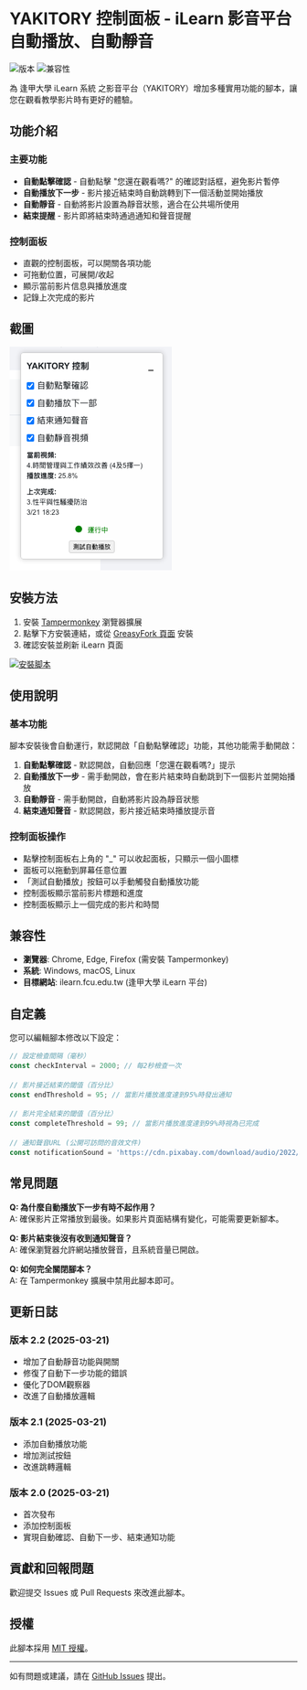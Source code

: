 # YAKITORY 控制面板 - iLearn 影音平台自動播放、自動靜音

![版本](https://img.shields.io/badge/版本-2.2-blue)
![兼容性](https://img.shields.io/badge/兼容性-Tampermonkey-green)

為 逢甲大學 iLearn 系統 之影音平台（YAKITORY）增加多種實用功能的腳本，讓您在觀看教學影片時有更好的體驗。

## 功能介紹

### 主要功能
- **自動點擊確認** - 自動點擊 "您還在觀看嗎?" 的確認對話框，避免影片暫停
- **自動播放下一步** - 影片接近結束時自動跳轉到下一個活動並開始播放
- **自動靜音** - 自動將影片設置為靜音狀態，適合在公共場所使用
- **結束提醒** - 影片即將結束時通過通知和聲音提醒

### 控制面板
- 直觀的控制面板，可以開關各項功能
- 可拖動位置，可展開/收起
- 顯示當前影片信息與播放進度
- 記錄上次完成的影片

## 截圖

![Screenshot](/img/yakitory-helper.png)

## 安裝方法

1. 安裝 [Tampermonkey](https://www.tampermonkey.net/) 瀏覽器擴展
2. 點擊下方安裝連結，或從 [GreasyFork 頁面](https://greasyfork.org/zh-TW/scripts/530440-yakitory-%E6%8E%A7%E5%88%B6%E9%9D%A2%E6%9D%BF-ilearn-%E5%BD%B1%E9%9F%B3%E5%B9%B3%E5%8F%B0%E8%87%AA%E5%8B%95%E6%92%AD%E6%94%BE-%E8%87%AA%E5%8B%95%E9%9D%9C%E9%9F%B3) 安裝
3. 確認安裝並刷新 iLearn 頁面

[![安裝脚本](https://img.shields.io/badge/安裝腳本-增強版_YAKITORY_控制面板-blue)](https://raw.githubusercontent.com/poterpan/tampermonkey-scripts/main/yakitory-helper/yakitory-helper.user.js)

## 使用說明

### 基本功能
腳本安裝後會自動運行，默認開啟「自動點擊確認」功能，其他功能需手動開啟：

1. **自動點擊確認** - 默認開啟，自動回應「您還在觀看嗎?」提示
2. **自動播放下一步** - 需手動開啟，會在影片結束時自動跳到下一個影片並開始播放
3. **自動靜音** - 需手動開啟，自動將影片設為靜音狀態
4. **結束通知聲音** - 默認開啟，影片接近結束時播放提示音

### 控制面板操作
- 點擊控制面板右上角的 "_" 可以收起面板，只顯示一個小圖標
- 面板可以拖動到屏幕任意位置
- 「測試自動播放」按鈕可以手動觸發自動播放功能
- 控制面板顯示當前影片標題和進度
- 控制面板顯示上一個完成的影片和時間

## 兼容性

- **瀏覽器**: Chrome, Edge, Firefox (需安裝 Tampermonkey)
- **系統**: Windows, macOS, Linux
- **目標網站**: ilearn.fcu.edu.tw (逢甲大學 iLearn 平台)

## 自定義

您可以編輯腳本修改以下設定：

```javascript
// 設定檢查間隔（毫秒）
const checkInterval = 2000; // 每2秒檢查一次

// 影片接近結束的閾值（百分比）
const endThreshold = 95; // 當影片播放進度達到95%時發出通知

// 影片完全結束的閾值（百分比）
const completeThreshold = 99; // 當影片播放進度達到99%時視為已完成

// 通知聲音URL (公開可訪問的音效文件)
const notificationSound = 'https://cdn.pixabay.com/download/audio/2022/01/18/audio_a29a673ef4.mp3?filename=decidemp3-14575.mp3';
```

## 常見問題

**Q: 為什麼自動播放下一步有時不起作用？**  
A: 確保影片正常播放到最後。如果影片頁面結構有變化，可能需要更新腳本。

**Q: 影片結束後沒有收到通知聲音？**  
A: 確保瀏覽器允許網站播放聲音，且系統音量已開啟。

**Q: 如何完全關閉腳本？**  
A: 在 Tampermonkey 擴展中禁用此腳本即可。

## 更新日誌

### 版本 2.2 (2025-03-21)
- 增加了自動靜音功能與開關
- 修復了自動下一步功能的錯誤
- 優化了DOM觀察器
- 改進了自動播放邏輯

### 版本 2.1 (2025-03-21)
- 添加自動播放功能
- 增加測試按鈕
- 改進跳轉邏輯

### 版本 2.0 (2025-03-21)
- 首次發布
- 添加控制面板
- 實現自動確認、自動下一步、結束通知功能

## 貢獻和回報問題

歡迎提交 Issues 或 Pull Requests 來改進此腳本。

## 授權

此腳本採用 [MIT 授權](LICENSE)。

---

如有問題或建議，請在 [GitHub Issues](https://github.com/poterpan/tampermonkey-scripts/issues) 提出。
